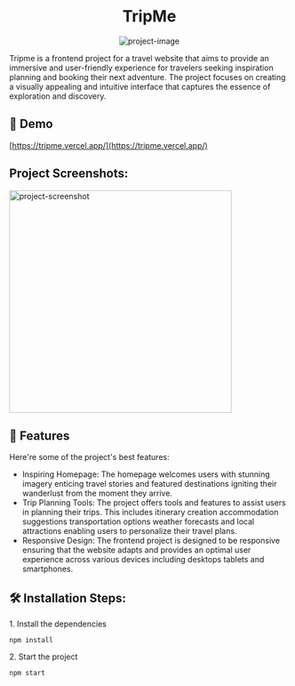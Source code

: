 <h1 align="center" id="title">TripMe</h1>

<p align="center"><img src="" alt="project-image"></p>

<p id="description">Tripme is a frontend project for a travel website that aims to provide an immersive and user-friendly experience for travelers seeking inspiration planning and booking their next adventure. The project focuses on creating a visually appealing and intuitive interface that captures the essence of exploration and discovery.</p>

<h2>🚀 Demo</h2>

[https://tripme.vercel.app/](https://tripme.vercel.app/)

<h2>Project Screenshots:</h2>

<img src="" alt="project-screenshot" width="400" height="400/">

  
  
<h2>🧐 Features</h2>

Here're some of the project's best features:

*   Inspiring Homepage: The homepage welcomes users with stunning imagery enticing travel stories and featured destinations igniting their wanderlust from the moment they arrive.
*   Trip Planning Tools: The project offers tools and features to assist users in planning their trips. This includes itinerary creation accommodation suggestions transportation options weather forecasts and local attractions enabling users to personalize their travel plans.
*   Responsive Design: The frontend project is designed to be responsive ensuring that the website adapts and provides an optimal user experience across various devices including desktops tablets and smartphones.

<h2>🛠️ Installation Steps:</h2>

<p>1. Install the dependencies</p>

```
npm install
```

<p>2. Start the project</p>

```
npm start
```

